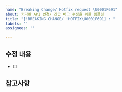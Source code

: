 ```yaml
---
name: "Breaking Change/ Hotfix request \U0001F691"
about: 커다란 API 변경/ 긴급 버그 수정을 위한 템플릿
title: "[!BREAKING CHANGE/ !HOTFIX\U0001F691] : "
labels: ''
assignees: ''

---
```


## 수정 내용
- [ ] 

## 참고사항
